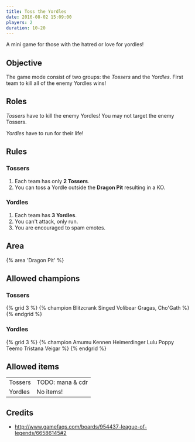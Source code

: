 ```yaml
---
title: Toss the Yordles
date: 2016-08-02 15:09:00
players: 2
duration: 10-20
---
```


A mini game for those with the hatred or love for yordles!

<!-- more -->

## Objective

The game mode consist of two groups: the *Tossers* and the *Yordles*. First team to kill all of the enemy Yordles wins!

## Roles

*Tossers* have to kill the enemy Yordles! You may not target the enemy Tossers.

*Yordles* have to run for their life!

## Rules

### Tossers

1. Each team has only **2 Tossers**.
2. You can toss a Yordle outside the **Dragon Pit** resulting in a KO.

### Yordles

1. Each team has **3 Yordles**.
2. You can't attack, only run.
3. You are encouraged to spam emotes.

## Area

{% area 'Dragon Pit' %}

## Allowed champions

### Tossers

{% grid 3 %}
{% champion Blitzcrank Singed Volibear Gragas, Cho'Gath %}
{% endgrid %}

### Yordles

{% grid 3 %}
{% champion Amumu Kennen Heimerdinger Lulu Poppy Teemo Tristana Veigar %}
{% endgrid %}

## Allowed items

|         |                                                                      |
| ------- | -------------------------------------------------------------------- |
| Tossers | TODO: mana & cdr |
| Yordles | No items!  |

## Credits

- http://www.gamefaqs.com/boards/954437-league-of-legends/66586145#2
